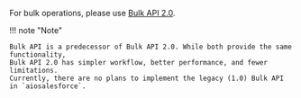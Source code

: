 For bulk operations, please use [Bulk API 2.0](./v2.md).

!!! note "Note"

    Bulk API is a predecessor of Bulk API 2.0. While both provide the same functionality,
    Bulk API 2.0 has simpler workflow, better performance, and fewer limitations.
    Currently, there are no plans to implement the legacy (1.0) Bulk API in `aiosalesforce`.
